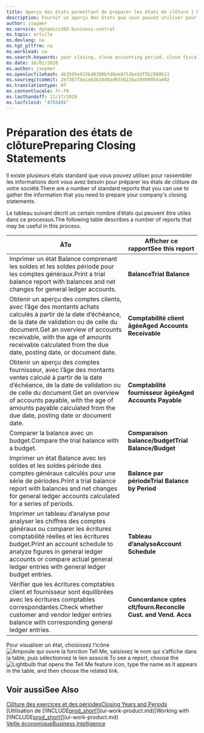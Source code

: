 ```yaml
---
title: Aperçu des états permettant de préparer les états de clôture | Microsoft Docs
description: Fournit un aperçu des états que vous pouvez utiliser pour rassembler les informations pour préparer les états de clôture de votre société à la fin de l’année fiscale.
author: jswymer
ms.service: dynamics365-business-central
ms.topic: article
ms.devlang: na
ms.tgt_pltfrm: na
ms.workload: na
ms.search.keywords: year closing, close accounting period, close fiscal year, aging, creditor payments, vendor payments, assets, liabilities, equity, analysis, reporting, financial report, business intelligence, BI, Power Bi, KPI
ms.date: 10/01/2020
ms.author: jswymer
ms.openlocfilehash: 4b3595e933b40300bfd8eb8f53be5df5b2980623
ms.sourcegitcommit: 2e7307fbe1eb3b34d0ad9356226a19409054a402
ms.translationtype: HT
ms.contentlocale: fr-FR
ms.lasthandoff: 12/17/2020
ms.locfileid: "4755491"
---
```

# <a name="preparing-closing-statements"></a><span data-ttu-id="a6270-103">Préparation des états de clôture</span><span class="sxs-lookup"><span data-stu-id="a6270-103">Preparing Closing Statements</span></span>
<span data-ttu-id="a6270-104">Il existe plusieurs états standard que vous pouvez utiliser pour rassembler les informations dont vous avez besoin pour préparer les états de clôture de votre société.</span><span class="sxs-lookup"><span data-stu-id="a6270-104">There are a number of standard reports that you can use to gather the information that you need to prepare your company's closing statements.</span></span>

<span data-ttu-id="a6270-105">Le tableau suivant décrit un certain nombre d’états qui peuvent être utiles dans ce processus.</span><span class="sxs-lookup"><span data-stu-id="a6270-105">The following table describes a number of reports that may be useful in this process.</span></span>  

| <span data-ttu-id="a6270-106">À</span><span class="sxs-lookup"><span data-stu-id="a6270-106">To</span></span> | <span data-ttu-id="a6270-107">Afficher ce rapport</span><span class="sxs-lookup"><span data-stu-id="a6270-107">See this report</span></span> |
| --- | --- |
| <span data-ttu-id="a6270-108">Imprimer un état Balance comprenant les soldes et les soldes période pour les comptes généraux.</span><span class="sxs-lookup"><span data-stu-id="a6270-108">Print a trial balance report with balances and net changes for general ledger accounts.</span></span> |<span data-ttu-id="a6270-109">**Balance**</span><span class="sxs-lookup"><span data-stu-id="a6270-109">**Trial Balance**</span></span> |
| <span data-ttu-id="a6270-110">Obtenir un aperçu des comptes clients, avec l’âge des montants achats calculés à partir de la date d’échéance, de la date de validation ou de celle du document.</span><span class="sxs-lookup"><span data-stu-id="a6270-110">Get an overview of accounts receivable, with the age of amounts receivable calculated from the due date, posting date, or document date.</span></span> |<span data-ttu-id="a6270-111">**Comptabilité client âgée**</span><span class="sxs-lookup"><span data-stu-id="a6270-111">**Aged Accounts Receivable**</span></span> |
| <span data-ttu-id="a6270-112">Obtenir un aperçu des comptes fournisseur, avec l’âge des montants ventes calculé à partir de la date d’échéance, de la date de validation ou de celle du document.</span><span class="sxs-lookup"><span data-stu-id="a6270-112">Get an overview of accounts payable, with the age of amounts payable calculated from the due date, posting date or document date.</span></span> |<span data-ttu-id="a6270-113">**Comptabilité fournisseur âgée**</span><span class="sxs-lookup"><span data-stu-id="a6270-113">**Aged Accounts Payable**</span></span> |
| <span data-ttu-id="a6270-114">Comparer la balance avec un budget.</span><span class="sxs-lookup"><span data-stu-id="a6270-114">Compare the trial balance with a budget.</span></span> |<span data-ttu-id="a6270-115">**Comparaison balance/budget**</span><span class="sxs-lookup"><span data-stu-id="a6270-115">**Trial Balance/Budget**</span></span> |
| <span data-ttu-id="a6270-116">Imprimer un état Balance avec les soldes et les soldes période des comptes généraux calculés pour une série de périodes.</span><span class="sxs-lookup"><span data-stu-id="a6270-116">Print a trial balance report with balances and net changes for general ledger accounts calculated for a series of periods.</span></span> |<span data-ttu-id="a6270-117">**Balance par période**</span><span class="sxs-lookup"><span data-stu-id="a6270-117">**Trial Balance by Period**</span></span> |
| <span data-ttu-id="a6270-118">Imprimer un tableau d’analyse pour analyser les chiffres des comptes généraux ou comparer les écritures comptabilité réelles et les écritures budget.</span><span class="sxs-lookup"><span data-stu-id="a6270-118">Print an account schedule to analyze figures in general ledger accounts or compare actual general ledger entries with general ledger budget entries.</span></span> |<span data-ttu-id="a6270-119">**Tableau d’analyse**</span><span class="sxs-lookup"><span data-stu-id="a6270-119">**Account Schedule**</span></span> |
| <span data-ttu-id="a6270-120">Vérifier que les écritures comptables client et fournisseur sont équilibrées avec les écritures comptables correspondantes.</span><span class="sxs-lookup"><span data-stu-id="a6270-120">Check whether customer and vendor ledger entries balance with corresponding general ledger entries.</span></span> |<span data-ttu-id="a6270-121">**Concordance cptes clt/fourn.**</span><span class="sxs-lookup"><span data-stu-id="a6270-121">**Reconcile Cust. and Vend. Accs**</span></span> |

<span data-ttu-id="a6270-122">Pour visualiser un état, choisissez l’icône ![Ampoule qui ouvre la fonction Tell Me](media/ui-search/search_small.png "Dites-moi ce que vous voulez faire"), saisissez le nom qui s’affiche dans la table, puis sélectionnez le lien associé.</span><span class="sxs-lookup"><span data-stu-id="a6270-122">To see a report, choose the ![Lightbulb that opens the Tell Me feature](media/ui-search/search_small.png "Tell me what you want to do") icon, type the name as it appears in the table, and then choose the related link.</span></span>

## <a name="see-also"></a><span data-ttu-id="a6270-123">Voir aussi</span><span class="sxs-lookup"><span data-stu-id="a6270-123">See Also</span></span>
[<span data-ttu-id="a6270-124">Clôture des exercices et des périodes</span><span class="sxs-lookup"><span data-stu-id="a6270-124">Closing Years and Periods</span></span>](year-close-years-periods.md)  
<span data-ttu-id="a6270-125">[Utilisation de [!INCLUDE[prod_short](includes/prod_short.md)]](ui-work-product.md)</span><span class="sxs-lookup"><span data-stu-id="a6270-125">[Working with [!INCLUDE[prod_short](includes/prod_short.md)]](ui-work-product.md)</span></span>  
[<span data-ttu-id="a6270-126">Veille économique</span><span class="sxs-lookup"><span data-stu-id="a6270-126">Business Intelligence</span></span>](bi.md)
